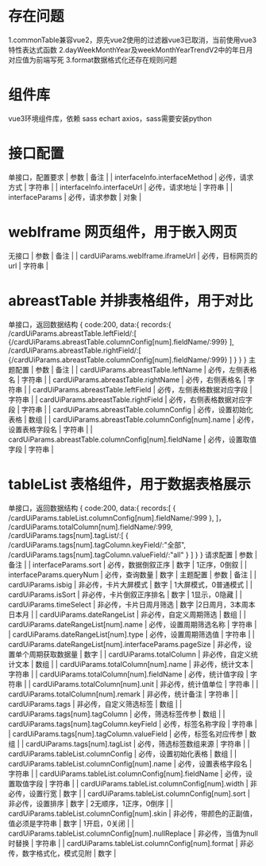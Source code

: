 # 存在问题
1.commonTable兼容vue2，原先vue2使用的过滤器vue3已取消，当前使用vue3特性表达式函数
2.dayWeekMonthYear及weekMonthYearTrendV2中的年日月对应值为前端写死
3.format数据格式化还存在规则问题
# 组件库
vue3环境组件库，依赖 sass echart axios，sass需要安装python
# 接口配置
单接口，配置要求
| 参数 | 备注 |
| interfaceInfo.interfaceMethod | 必传，请求方式 | 字符串 |
| interfaceInfo.interfaceUrl | 必传，请求地址 | 字符串 |
| interfaceParams | 必传，请求参数 | 对象 |
# webIframe 网页组件，用于嵌入网页
无接口
| 参数 | 备注 |
| cardUiParams.webIframe.iframeUrl | 必传，目标网页的url | 字符串 |
# abreastTable 并排表格组件，用于对比
单接口，返回数据结构
{
  code:200,
  data:{
    records:{
      /cardUiParams.abreastTable.leftField/:[
        {/cardUiParams.abreastTable.columnConfig[num].fieldName/:999}
      ],
      /cardUiParams.abreastTable.rightField/:[
        {/cardUiParams.abreastTable.columnConfig[num].fieldName/:999}
      ]
    }
  }
}
主题配置
| 参数 | 备注 |
| cardUiParams.abreastTable.leftName | 必传，左侧表格名 | 字符串 |
| cardUiParams.abreastTable.rightName | 必传，右侧表格名 | 字符串 |
| cardUiParams.abreastTable.leftField | 必传，左侧表格数据对应字段 | 字符串 |
| cardUiParams.abreastTable.rightField | 必传，右侧表格数据对应字段 | 字符串 |
| cardUiParams.abreastTable.columnConfig | 必传，设置初始化表格 | 数组 |
| cardUiParams.abreastTable.columnConfig[num].name | 必传，设置表格字段名 | 字符串 |
| cardUiParams.abreastTable.columnConfig[num].fieldName | 必传，设置取值字段 | 字符串 |
# tableList 表格组件，用于数据表格展示
单接口，返回数据结构
{
  code:200,
  data:{
    records:[
        {
         /cardUiParams.tableList.columnConfig[num].fieldName/:999
        },
    ]，
    /cardUiParams.totalColumn[num].fieldName/:999,
    /cardUiParams.tags[num].tagList/:[
      {
        /cardUiParams.tags[num].tagColumn.keyField/:"全部",
        /cardUiParams.tags[num].tagColumn.valueField/:"all"
      }
    ]
  }
}
请求配置
| 参数 | 备注 |
| interfaceParams.sort | 必传，数据倒叙正序 | 数字 | 1正序，0倒叙 |
| interfaceParams.queryNum | 必传，查询数量 | 数字 |
主题配置
| 参数 | 备注 |
| cardUiParams.isbig | 非必传，卡片大屏模式 | 数字 | 1大屏模式，0普通模式 |
| cardUiParams.isSort | 非必传，卡片倒叙正序排名 | 数字 | 1显示，0隐藏 |
| cardUiParams.timeSelect | 非必传，卡片日周月筛选 | 数字 |2日周月，3本周本日本月 |
| cardUiParams.dateRangeList | 非必传，自定义周期筛选 | 数组 |
| cardUiParams.dateRangeList[num].name | 必传，设置周期筛选名称 | 字符串 |
| cardUiParams.dateRangeList[num].type | 必传，设置周期筛选值 | 字符串 |
| cardUiParams.dateRangeList[num].interfaceParams.pageSize | 非必传，设置单个周期获取数据量 | 数字 |
| cardUiParams.totalColumn | 非必传，自定义统计文本 | 数组 |
| cardUiParams.totalColumn[num].name | 非必传，统计文本 | 字符串 |
| cardUiParams.totalColumn[num].fieldName | 必传，统计值字段 | 字符串 |
| cardUiParams.totalColumn[num].unit | 非必传，统计值单位 | 字符串 |
| cardUiParams.totalColumn[num].remark | 非必传，统计备注 | 字符串 |
| cardUiParams.tags | 非必传，自定义筛选标签 | 数组 |
| cardUiParams.tags[num].tagColumn | 必传，筛选标签传参 | 数组 |
| cardUiParams.tags[num].tagColumn.keyField | 必传，标签名称字段 | 字符串 |
| cardUiParams.tags[num].tagColumn.valueField | 必传，标签名对应传参 | 数组 |
| cardUiParams.tags[num].tagList | 必传，筛选标签数组来源 | 字符串 |
| cardUiParams.tableList.columnConfig | 必传，设置初始化表格 | 数组 |
| cardUiParams.tableList.columnConfig[num].name | 必传，设置表格字段名 | 字符串 |
| cardUiParams.tableList.columnConfig[num].fieldName | 必传，设置取值字段 | 字符串 |
| cardUiParams.tableList.columnConfig[num].width | 非必传，设置行宽 | 数字 |
| cardUiParams.tableList.columnConfig[num].sort | 非必传，设置排序 | 数字 | 2无顺序，1正序，0倒序 |
| cardUiParams.tableList.columnConfig[num].skin | 非必传，带颜色的正副值，值必须是字符串 | 数字 | 1开启，0关闭 |
| cardUiParams.tableList.columnConfig[num].nullReplace | 非必传，当值为null时替换 | 字符串 |
| cardUiParams.tableList.columnConfig[num].format | 非必传，数字格式化，模式见附 | 数字 |

